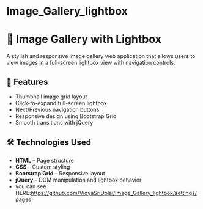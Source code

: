 # Image_Gallery_lightbox
# 📸 Image Gallery with Lightbox

A stylish and responsive image gallery web application that allows users to view images in a full-screen lightbox view with navigation controls.

## 🌟 Features

- Thumbnail image grid layout
- Click-to-expand full-screen lightbox
- Next/Previous navigation buttons
- Responsive design using Bootstrap Grid
- Smooth transitions with jQuery

## 🛠️ Technologies Used

- **HTML** – Page structure
- **CSS** – Custom styling
- **Bootstrap Grid** – Responsive layout
- **jQuery** – DOM manipulation and lightbox behavior
- you can see HERE:https://github.com/VidyaSriDolai/Image_Gallery_lightbox/settings/pages
